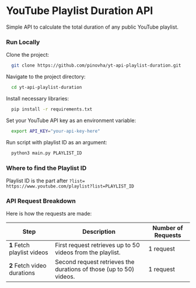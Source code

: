# YouTube Playlist Duration API
Simple API to calculate the total duration of any public YouTube playlist.

### Run Locally

Clone the project:

```bash
  git clone https://github.com/pinovha/yt-api-playlist-duration.git
```

Navigate to the project directory:

```bash
  cd yt-api-playlist-duration
```

Install necessary libraries:
```bash
  pip install -r requirements.txt
```

Set your YouTube API key as an environment variable:

```bash
  export API_KEY="your-api-key-here"
```

Run script with playlist ID as an argument:

```bash
  python3 main.py PLAYLIST_ID
```

### Where to find the Playlist ID
Playlist ID is the part after `?list=` \
`https://www.youtube.com/playlist?list=PLAYLIST_ID` 

### API Request Breakdown

Here is how the requests are made:

|**Step**|**Description**|**Number of Requests**|
|----|----|----|
|**1** Fetch playlist videos| First request retrieves up to 50 videos from the playlist.| 1 request|
|**2** Fetch video durations| Second request retrieves the durations of those (up to 50) videos. | 1 request |

